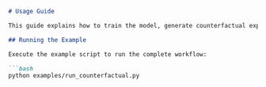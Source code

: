 ```markdown
# Usage Guide

This guide explains how to train the model, generate counterfactual explanations, and visualize the results.

## Running the Example

Execute the example script to run the complete workflow:

```bash
python examples/run_counterfactual.py
